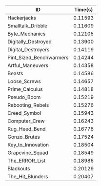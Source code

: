 |ID|Time(s)|
|-|-|
|Hackerjacks|0.11593|
|Smalltalk_Dribble|0.11609|
|Byte_Mechanics|0.12105|
|Digitally_Destroyed|0.13900|
|Digital_Destroyers|0.14119|
|Pint_Sized_Benchwarmers|0.14244|
|Artful_Maneuvers|0.14358|
|Beasts|0.14586|
|Loose_Screws|0.14657|
|Prime_Calculus|0.14818|
|Pseudo_Boom|0.15219|
|Rebooting_Rebels|0.15276|
|Creed_Symbol|0.15943|
|Computer_Crew|0.16243|
|Rug_Heed_Bend|0.16776|
|Gonzo_Brutes|0.17524|
|Key_to_Innovation|0.18504|
|Grapevine_Squad|0.18549|
|The_ERROR_List|0.18986|
|Blackouts|0.20129|
|The_Hit_Blunders|0.20407|
